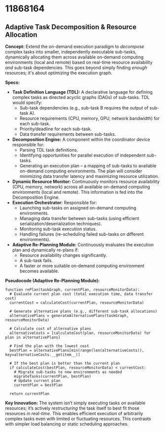 # 11868164

## Adaptive Task Decomposition & Resource Allocation

**Concept:** Extend the on-demand execution paradigm to *decompose* complex tasks into smaller, independently executable sub-tasks, dynamically allocating them across available on-demand computing environments (local and remote) based on real-time resource availability *and* sub-task dependencies.  This goes beyond simply finding *enough* resources; it's about *optimizing* the execution graph.

**Specs:**

*   **Task Definition Language (TDL):**  A declarative language for defining complex tasks as directed acyclic graphs (DAGs) of sub-tasks.  TDL would specify:
    *   Sub-task dependencies (e.g., sub-task B requires the output of sub-task A).
    *   Resource requirements (CPU, memory, GPU, network bandwidth) for each sub-task.
    *   Priority/deadline for each sub-task.
    *   Data transfer requirements between sub-tasks.
*   **Decomposition Engine:** A component within the coordinator device responsible for:
    *   Parsing TDL task definitions.
    *   Identifying opportunities for parallel execution of independent sub-tasks.
    *   Generating an execution plan – a mapping of sub-tasks to available on-demand computing environments.  The plan will consider minimizing data transfer latency and maximizing resource utilization.
*   **Dynamic Resource Monitor:** Continuously monitors resource availability (CPU, memory, network) across all available on-demand computing environments (local and remote).  This information is fed into the Decomposition Engine.
*   **Execution Orchestrator:**  Responsible for:
    *   Launching sub-tasks on assigned on-demand computing environments.
    *   Managing data transfer between sub-tasks (using efficient serialization/deserialization techniques).
    *   Monitoring sub-task execution status.
    *   Handling failures (re-scheduling failed sub-tasks on different environments).
*   **Adaptive Re-Planning Module:** Continuously evaluates the execution plan and dynamically re-plans if:
    *   Resource availability changes significantly.
    *   A sub-task fails.
    *   A faster or more suitable on-demand computing environment becomes available.

**Pseudocode (Adaptive Re-Planning Module):**

```
function rePlan(taskGraph, currentPlan, resourceMonitorData):
  # Evaluate current plan cost (total execution time, data transfer cost)
  currentCost = calculateCost(currentPlan, resourceMonitorData)

  # Generate alternative plans (e.g., different sub-task allocations)
  alternativePlans = generateAlternativePlans(taskGraph, resourceMonitorData)

  # Calculate cost of alternative plans
  alternativeCosts = [calculateCost(plan, resourceMonitorData) for plan in alternativePlans]

  # Find the plan with the lowest cost
  bestPlan = alternativePlans[min(range(len(alternativeCosts)), key=alternativeCosts.__getitem__)]

  # If the best plan is better than the current plan
  if calculateCost(bestPlan, resourceMonitorData) < currentCost:
    # Migrate sub-tasks to new environments as needed
    migrateTasks(currentPlan, bestPlan)
    # Update current plan
    currentPlan = bestPlan

  return currentPlan
```

**Key Innovation:**  The system isn’t simply executing tasks *on* available resources; it’s actively *restructuring* the task itself to best fit those resources *in real-time*.  This enables efficient execution of arbitrarily complex tasks even with limited or fluctuating resources.  This contrasts with simpler load balancing or static scheduling approaches.